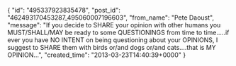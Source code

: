  {
   "id": "495337923835478",
   "post_id": "462493170453287_495060007196603",
   "from_name": "Pete Daoust",
   "message": "If you decide to SHARE your opinion with other humans you MUST/SHALL/MAY be ready to some QUESTIONINGS from time to time.....if ever you have NO INTENT on being questioning about your OPINIONS, I suggest to SHARE them with birds or/and dogs or/and cats....that is MY OPINION...",
   "created_time": "2013-03-23T14:40:39+0000"
 }
